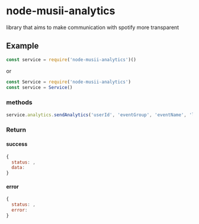 # node-musii-analytics
library that aims to make communication with spotify more transparent

## Example

```javascript
const service = require('node-musii-analytics')()
```
or
```javascript
const Service = require('node-musii-analytics')
const service = Service()
```

### methods

```javascript
service.analytics.sendAnalytics('userId', 'eventGroup', 'eventName', 'label')
```

### Return

#### success
```javascript
{
  status: ,
  data: 
}
```

#### error
```javascript
{
  status: ,
  error:
}
```
